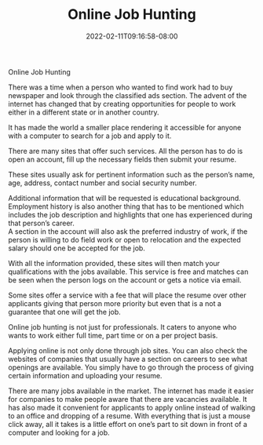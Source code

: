 ﻿---
title: "Online Job Hunting"
date: 2022-02-11T09:16:58-08:00
description: "Job Search Tips for Web Success"
featured_image: "/images/Job Search.jpg"
tags: ["Job Search"]
---

Online Job Hunting

There was a time when a person who wanted to find work had to buy newspaper and look through the classified ads section.  The advent of the internet has changed that by creating opportunities for people to work either in a different state or in another country. 

It has made the world a smaller place rendering it accessible for anyone with a computer to search for a job and apply to it. 

There are many sites that offer such services. All the person has to do is open an account, fill up the necessary fields then submit your resume. 

These sites usually ask for pertinent information such as the person’s name, age, address, contact number and social security number. 

Additional information that will be requested is educational background. Employment history is also another thing that has to be mentioned which includes the job description and highlights that one has experienced during that person’s career.  
A section in the account will also ask the preferred industry of work, if the person is willing to do field work or open to relocation and the expected salary should one be accepted for the job.

With all the information provided, these sites will then match your qualifications with the jobs available.  This service is free and matches can be seen when the person logs on the account or gets a notice via email. 

Some sites offer a service with a fee that will place the resume over other applicants giving that person more priority but even that is a not a guarantee that one will get the job. 

Online job hunting is not just for professionals. It caters to anyone who wants to work either full time, part time or on a per project basis.  

Applying online is not only done through job sites. You can also check the websites of companies that usually have a section on careers to see what openings are available. You simply have to go through the process of giving certain information and uploading your resume. 

There are many jobs available in the market. The internet has made it easier for companies to make people aware that there are vacancies available. It has also made it convenient for applicants to apply online instead of walking to an office and dropping of a resume. With everything that is just a mouse click away, all it takes is a little effort on one’s part to sit down in front of a computer and looking for a job. 


